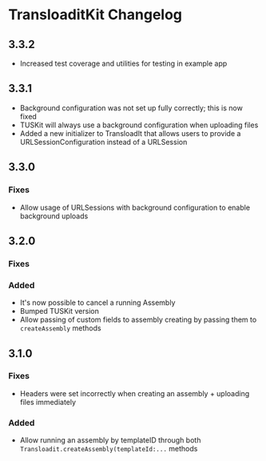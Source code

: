 # TransloaditKit Changelog

## 3.3.2
* Increased test coverage and utilities for testing in example app

## 3.3.1
* Background configuration was not set up fully correctly; this is now fixed
* TUSKit will always use a background configuration when uploading files
* Added a new initializer to TransloadIt that allows users to provide a URLSessionConfiguration instead of a URLSession

## 3.3.0

### Fixes
* Allow usage of URLSessions with background configuration to enable background uploads

## 3.2.0

### Fixes

### Added
* It's now possible to cancel a running Assembly 
* Bumped TUSKit version
* Allow passing of custom fields to assembly creating by passing them to `createAssembly` methods

## 3.1.0

### Fixes
* Headers were set incorrectly when creating an assembly + uploading files immediately

### Added
* Allow running an assembly by templateID through both `Transloadit.createAssembly(templateId:...` methods
